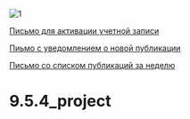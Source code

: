 ![1](https://user-images.githubusercontent.com/108303572/210210830-43680b62-3c23-44e4-afeb-2e45d552ce6e.jpg)

[Письмо для активации учетной записи](https://disk.yandex.ru/i/G01btBUpWoMl0Q)

[Пиьмо с уведомлением о новой публикации](https://disk.yandex.ru/i/LVc2wuXR74WcBA)

[Письмо со списком публикаций за неделю](https://disk.yandex.ru/i/wdL4DPBx372NUg)

# 9.5.4_project
